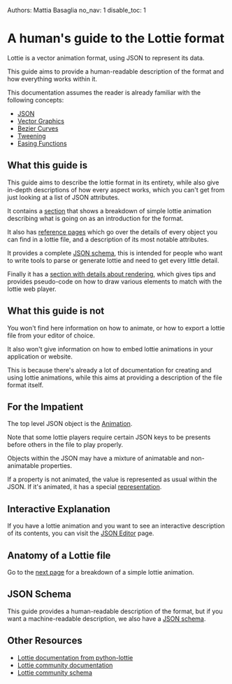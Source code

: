 Authors: Mattia Basaglia
no_nav: 1
disable_toc: 1

# A human's guide to the Lottie format

Lottie is a vector animation format, using JSON to represent its data.

This guide aims to provide a human-readable description of the format and how
everything works within it.

This documentation assumes the reader is already familiar with the following concepts:

* [JSON](https://en.wikipedia.org/wiki/JSON)
* [Vector Graphics](https://en.wikipedia.org/wiki/Vector_graphics)
* [Bezier Curves](https://en.wikipedia.org/wiki/B%C3%A9zier_curve)
* [Tweening](https://en.wikipedia.org/wiki/Inbetweening)
* [Easing Functions](https://www.febucci.com/2018/08/easing-functions/)

## What this guide is

This guide aims to describe the lottie format in its entirety, while also give
in-depth descriptions of how every aspect works, which you can't get from just
looking at a list of JSON attributes.

It contains a [section](breakdown/bouncy_ball.md) that shows a breakdown of
simple lottie animation describing what is going on as an introduction for the format.

It also has [reference pages](layers.md) which go over the details of every object
you can find in a lottie file, and a description of its most notable attributes.

It provides a complete [JSON schema](schema/lottie.schema.json), this is intended
for people who want to write tools to parse or generate lottie and need to get
every little detail.

Finally it has a [section with details about rendering](rendering.md),
which gives tips and provides pseudo-code on how to draw various elements to
match with the lottie web player.

## What this guide is not

You won't find here information on how to animate, or how to export a lottie
file from your editor of choice.

It also won't give information on how to embed lottie animations in your
application or website.

This is because there's already a lot of documentation for creating and using
lottie animations, while this aims at providing a description of the file format itself.

## For the Impatient

The top level JSON object is the [Animation](animation.md).

Note that some lottie players require certain JSON keys to be presents before others in the file
to play properly.

Objects within the JSON may have a mixture of animatable and non-animatable properties.

If a property is not animated, the value is represented as usual within the JSON.
If it's animated, it has a special [representation](concepts/#animated-property).

## Interactive Explanation

If you have a lottie animation and you want to see an interactive description
of its contents, you can visit the [JSON Editor](playground/json_editor.md) page.

## Anatomy of a Lottie file

Go to the [next page](breakdown/bouncy_ball.md) for a breakdown of a simple
lottie animation.

## JSON Schema

This guide provides a human-readable description of the format, but if you want
a machine-readable description, we also have a [JSON schema](schema/lottie.schema.json).


## Other Resources

* [Lottie documentation from python-lottie](https://mattbas.gitlab.io/python-lottie/group__Lottie.html#details)
* [Lottie community documentation](https://github.com/lottie-animation-community/docs)
* [Lottie community schema](https://github.com/lottie-animation-community/tests)
